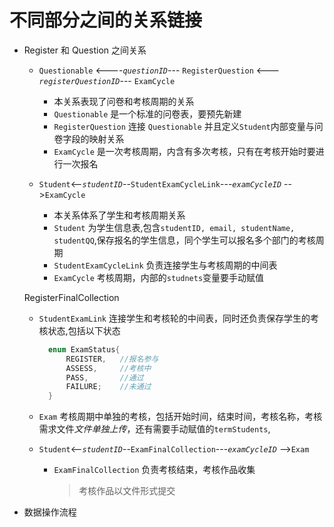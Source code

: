 # 不同部分之间的关系链接

* Register 和 Question 之间关系

  * `Questionable` <----*`questionID`*--- `RegisterQuestion` <---*`registerQuestionID`*--- `ExamCycle`
    * 本关系表现了问卷和考核周期的关系
    * `Questionable` 是一个标准的问卷表，要预先新建
    * `RegisterQuestion` 连接 `Questionable` 并且定义`Student`内部变量与问卷字段的映射关系
    * `ExamCycle` 是一次考核周期，内含有多次考核，只有在考核开始时要进行一次报名

  * `Student`<--*`studentID`*--`StudentExamCycleLink`---*`examCycleID`* -->`ExamCycle`
    * 本关系体系了学生和考核周期关系
    * `Student` 为学生信息表,包含```studentID, email, studentName, studentQQ```,保存报名的学生信息，同个学生可以报名多个部门的考核周期
    * `StudentExamCycleLink` 负责连接学生与考核周期的中间表
    * `ExamCycle` 考核周期，内部的`studnets`变量要手动赋值
  
  RegisterFinalCollection
    * `StudentExamLink` 连接学生和考核轮的中间表，同时还负责保存学生的考核状态,包括以下状态
      ```java
        enum ExamStatus{
            REGISTER,   //报名参与
            ASSESS,     //考核中
            PASS,       //通过
            FAILURE;    //未通过
        }
      ```
    * `Exam` 考核周期中单独的考核，包括开始时间，结束时间，考核名称，考核需求文件*文件单独上传*，还有需要手动赋值的`termStudents`,
  
  * `Student`<--*`studentID`*--`ExamFinalCollection`---*`examCycleID`* -->`Exam`
    * `ExamFinalCollection` 负责考核结束，考核作品收集
        > 考核作品以文件形式提交

* 数据操作流程